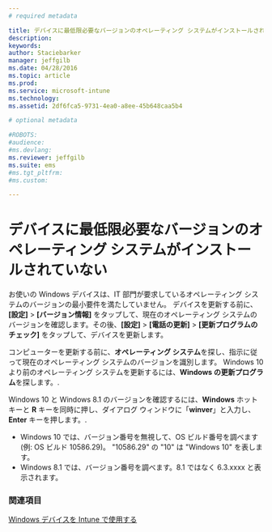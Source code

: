 ```yaml
---
# required metadata

title: デバイスに最低限必要なバージョンのオペレーティング システムがインストールされていない | Microsoft Intune
description:
keywords:
author: Staciebarker
manager: jeffgilb
ms.date: 04/28/2016
ms.topic: article
ms.prod:
ms.service: microsoft-intune
ms.technology:
ms.assetid: 2df6fca5-9731-4ea0-a8ee-45b648caa5b4

# optional metadata

#ROBOTS:
#audience:
#ms.devlang:
ms.reviewer: jeffgilb
ms.suite: ems
#ms.tgt_pltfrm:
#ms.custom:

---
```



# デバイスに最低限必要なバージョンのオペレーティング システムがインストールされていない

お使いの Windows デバイスは、IT 部門が要求しているオペレーティング システムのバージョンの最小要件を満たしていません。 デバイスを更新する前に、**[設定]**  &gt;  **[バージョン情報]** をタップして、現在のオペレーティング システムのバージョンを確認します。その後、**[設定]**  &gt;  **[電話の更新]**  &gt;  **[更新プログラムのチェック]** をタップして、デバイスを更新します。

コンピューターを更新する前に、**オペレーティング システム**を探し、指示に従って現在のオペレーティング システムのバージョンを識別します。 Windows 10 より前のオペレーティング システムを更新するには、**Windows の更新プログラム**を探します。.

Windows 10 と Windows 8.1 のバージョンを確認するには、**Windows** ホットキーと **R** キーを同時に押し、ダイアログ ウィンドウに「**winver**」と入力し、**Enter** キーを押します。.

- Windows 10 では、バージョン番号を無視して、OS ビルド番号を調べます (例: OS ビルド 10586.29)。 "10586.29" の "10" は "Windows 10" を表します。
- Windows 8.1 では、バージョン番号を調べます。8.1 ではなく 6.3.xxxx と表示されます。

### 関連項目
[Windows デバイスを Intune で使用する](using-your-windows-device-with-intune.md)

<!--HONumber=May16_HO1-->


